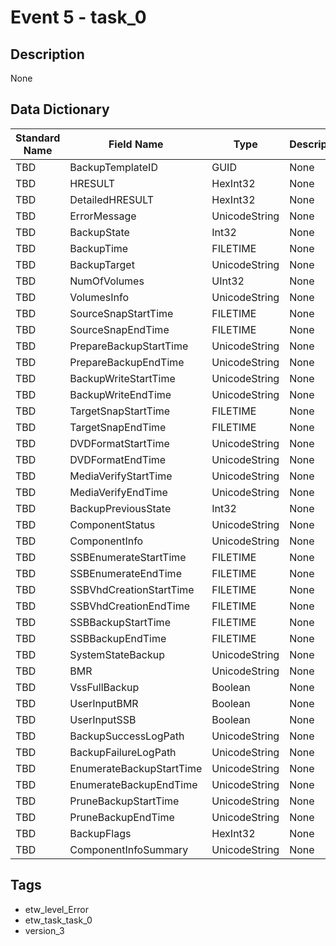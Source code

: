 # Event 5 - task_0

## Description
None

## Data Dictionary
|Standard Name|Field Name|Type|Description|Sample Value|
|---|---|---|---|---|
|TBD|BackupTemplateID|GUID|None|`None`|
|TBD|HRESULT|HexInt32|None|`None`|
|TBD|DetailedHRESULT|HexInt32|None|`None`|
|TBD|ErrorMessage|UnicodeString|None|`None`|
|TBD|BackupState|Int32|None|`None`|
|TBD|BackupTime|FILETIME|None|`None`|
|TBD|BackupTarget|UnicodeString|None|`None`|
|TBD|NumOfVolumes|UInt32|None|`None`|
|TBD|VolumesInfo|UnicodeString|None|`None`|
|TBD|SourceSnapStartTime|FILETIME|None|`None`|
|TBD|SourceSnapEndTime|FILETIME|None|`None`|
|TBD|PrepareBackupStartTime|UnicodeString|None|`None`|
|TBD|PrepareBackupEndTime|UnicodeString|None|`None`|
|TBD|BackupWriteStartTime|UnicodeString|None|`None`|
|TBD|BackupWriteEndTime|UnicodeString|None|`None`|
|TBD|TargetSnapStartTime|FILETIME|None|`None`|
|TBD|TargetSnapEndTime|FILETIME|None|`None`|
|TBD|DVDFormatStartTime|UnicodeString|None|`None`|
|TBD|DVDFormatEndTime|UnicodeString|None|`None`|
|TBD|MediaVerifyStartTime|UnicodeString|None|`None`|
|TBD|MediaVerifyEndTime|UnicodeString|None|`None`|
|TBD|BackupPreviousState|Int32|None|`None`|
|TBD|ComponentStatus|UnicodeString|None|`None`|
|TBD|ComponentInfo|UnicodeString|None|`None`|
|TBD|SSBEnumerateStartTime|FILETIME|None|`None`|
|TBD|SSBEnumerateEndTime|FILETIME|None|`None`|
|TBD|SSBVhdCreationStartTime|FILETIME|None|`None`|
|TBD|SSBVhdCreationEndTime|FILETIME|None|`None`|
|TBD|SSBBackupStartTime|FILETIME|None|`None`|
|TBD|SSBBackupEndTime|FILETIME|None|`None`|
|TBD|SystemStateBackup|UnicodeString|None|`None`|
|TBD|BMR|UnicodeString|None|`None`|
|TBD|VssFullBackup|Boolean|None|`None`|
|TBD|UserInputBMR|Boolean|None|`None`|
|TBD|UserInputSSB|Boolean|None|`None`|
|TBD|BackupSuccessLogPath|UnicodeString|None|`None`|
|TBD|BackupFailureLogPath|UnicodeString|None|`None`|
|TBD|EnumerateBackupStartTime|UnicodeString|None|`None`|
|TBD|EnumerateBackupEndTime|UnicodeString|None|`None`|
|TBD|PruneBackupStartTime|UnicodeString|None|`None`|
|TBD|PruneBackupEndTime|UnicodeString|None|`None`|
|TBD|BackupFlags|HexInt32|None|`None`|
|TBD|ComponentInfoSummary|UnicodeString|None|`None`|

## Tags
* etw_level_Error
* etw_task_task_0
* version_3